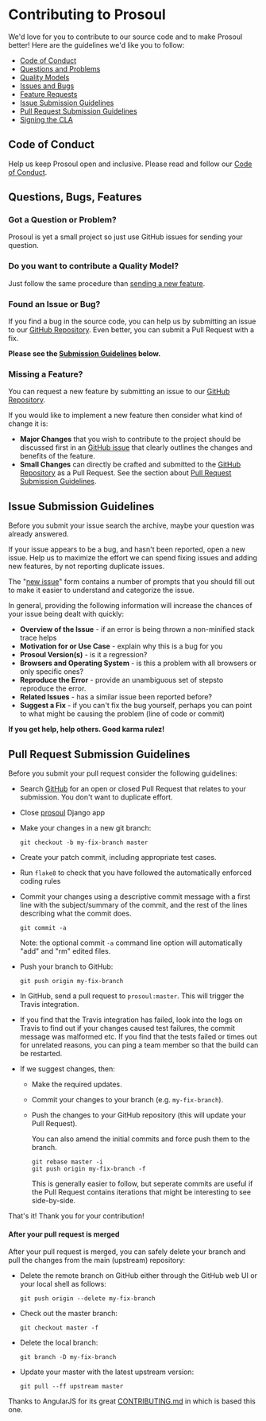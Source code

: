 # Contributing to Prosoul

We'd love for you to contribute to our source code and to make Prosoul better!
Here are the guidelines we'd like you to follow:

* [Code of Conduct](#coc)
* [Questions and Problems](#question)
* [Quality Models](#qualitymodel)
* [Issues and Bugs](#issue)
* [Feature Requests](#feature)
* [Issue Submission Guidelines](#submit)
* [Pull Request Submission Guidelines](#submit-pr)
* [Signing the CLA](#cla)

## <a name="coc"></a> Code of Conduct

Help us keep Prosoul open and inclusive. Please read and follow our [Code of Conduct][coc].

## <a name="requests"></a> Questions, Bugs, Features

### <a name="question"></a> Got a Question or Problem?

Prosoul is yet a small project so just use GitHub issues for sending your question.

### <a name="qualitymodel"></a> Do you want to contribute a Quality Model?

Just follow the same procedure than [sending a new feature](#feature).

### <a name="issue"></a> Found an Issue or Bug?

If you find a bug in the source code, you can help us by submitting an issue to our
[GitHub Repository][github]. Even better, you can submit a Pull Request with a fix.

**Please see the [Submission Guidelines](#submit) below.**


### <a name="feature"></a> Missing a Feature?

You can request a new feature by submitting an issue to our [GitHub Repository][github-issues].

If you would like to implement a new feature then consider what kind of change it is:

* **Major Changes** that you wish to contribute to the project should be discussed first in an
  [GitHub issue][github-issues] that clearly outlines the changes and benefits of the feature.
* **Small Changes** can directly be crafted and submitted to the [GitHub Repository][github]
  as a Pull Request. See the section about [Pull Request Submission Guidelines](#submit-pr).


## <a name="submit"></a> Issue Submission Guidelines
Before you submit your issue search the archive, maybe your question was already answered.

If your issue appears to be a bug, and hasn't been reported, open a new issue. Help us to maximize
the effort we can spend fixing issues and adding new features, by not reporting duplicate issues.

The "[new issue][github-new-issue]" form contains a number of prompts that you should fill out to
make it easier to understand and categorize the issue.

In general, providing the following information will increase the chances of your issue being dealt
with quickly:

* **Overview of the Issue** - if an error is being thrown a non-minified stack trace helps
* **Motivation for or Use Case** - explain why this is a bug for you
* **Prosoul Version(s)** - is it a regression?
* **Browsers and Operating System** - is this a problem with all browsers or only specific ones?
* **Reproduce the Error** - provide an unambiguous set of stepsto reproduce the error.
* **Related Issues** - has a similar issue been reported before?
* **Suggest a Fix** - if you can't fix the bug yourself, perhaps you can point to what might be
  causing the problem (line of code or commit)

**If you get help, help others. Good karma rulez!**

## <a name="submit-pr"></a> Pull Request Submission Guidelines
Before you submit your pull request consider the following guidelines:

* Search [GitHub](https://github.com/Bitergia/prosoul/pulls) for an open or closed Pull Request
  that relates to your submission. You don't want to duplicate effort.
* Close [prosoul][github] Django app
* Make your changes in a new git branch:

    ```shell
    git checkout -b my-fix-branch master
    ```

* Create your patch commit, including appropriate test cases.
* Run `flake8` to check that you have followed the automatically enforced coding rules
* Commit your changes using a descriptive commit message with a first line with the subject/summary of the commit, and the rest of the lines describing what the commit does.

    ```shell
    git commit -a
    ```
  Note: the optional commit `-a` command line option will automatically "add" and "rm" edited files.

* Push your branch to GitHub:

    ```shell
    git push origin my-fix-branch
    ```

* In GitHub, send a pull request to `prosoul:master`. This will trigger the Travis integration.

* If you find that the Travis integration has failed, look into the logs on Travis to find out
if your changes caused test failures, the commit message was malformed etc. If you find that the
tests failed or times out for unrelated reasons, you can ping a team member so that the build can be
restarted.

* If we suggest changes, then:

  * Make the required updates.
  * Commit your changes to your branch (e.g. `my-fix-branch`).
  * Push the changes to your GitHub repository (this will update your Pull Request).

    You can also amend the initial commits and force push them to the branch.

    ```shell
    git rebase master -i
    git push origin my-fix-branch -f
    ```

    This is generally easier to follow, but seperate commits are useful if the Pull Request contains
    iterations that might be interesting to see side-by-side.

That's it! Thank you for your contribution!

#### After your pull request is merged

After your pull request is merged, you can safely delete your branch and pull the changes
from the main (upstream) repository:

* Delete the remote branch on GitHub either through the GitHub web UI or your local shell as follows:

    ```shell
    git push origin --delete my-fix-branch
    ```

* Check out the master branch:

    ```shell
    git checkout master -f
    ```

* Delete the local branch:

    ```shell
    git branch -D my-fix-branch
    ```

* Update your master with the latest upstream version:

    ```shell
    git pull --ff upstream master
    ```


Thanks to AngularJS for its great [CONTRIBUTING.md][angular-contrib] in which is based this one.

[angular-contrib]: https://github\.com/Bitergia/prosoul/blob/master/CONTRIBUTING.md
[coc]: https://github\.com/Bitergia/prosoul/blob/master/CODE_OF_CONDUCT.md
[github-issues]: https://github\.com/Bitergia/prosoul/issues
[github-new-issue]: https://github\.com/Bitergia/prosoul/issues/new
[github]: https://github\.com/Bitergia/prosoul
